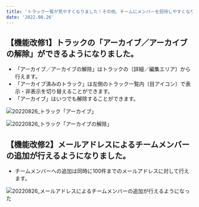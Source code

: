 ```yaml
---
title: 'トラック一覧が見やすくなりました！その他、チームにメンバーを招待しやすくなりました！'
date: '2022.08.26'
---
```


## 【機能改修1】トラックの「アーカイブ／アーカイブの解除」ができるようになりました。
- 「アーカイブ／アーカイブの解除」はトラックの〔詳細／編集エリア〕から行えます。
- 「アーカイブ済みのトラック」は左側のトラック一覧内〔目アイコン〕で表示・非表示を切り替えることができます。
- 「アーカイブ」はいつでも解除することができます。

![20220826_トラック「アーカイブ」](https://user-images.githubusercontent.com/92074639/187121138-247886d2-4a36-427c-8ba1-fa929f82e4c3.png)

![20220826_トラック「アーカイブの解除」](https://user-images.githubusercontent.com/92074639/187121149-3eda9b6e-2784-4119-93b7-cd0ed4e84a36.png)


## 【機能改修2】メールアドレスによるチームメンバーの追加が行えるようになりました。
- チームメンバーへの追加は同時に100件までのメールアドレスに対して行えます。

![20220826_メールアドレスによるチームメンバーの追加が行えるようになった](https://user-images.githubusercontent.com/92074639/187121192-4fa79394-848f-42e0-b670-135f41e28add.png)
